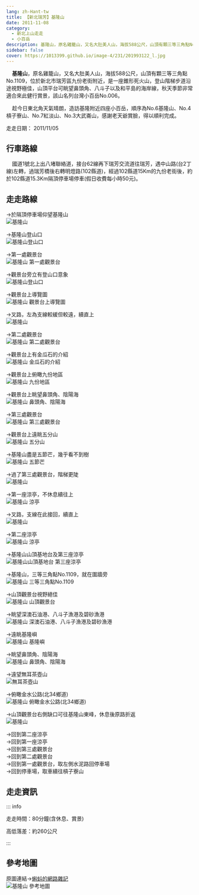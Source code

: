 ```yaml
---
lang: zh-Hant-tw
title: 【新北瑞芳】基隆山
date: 2011-11-08
category: 
  - 新北上山走走
  - 小百岳
description: 基隆山，原名雞籠山，又名大肚美人山，海拔588公尺，山頂有顆三等三角點No.1109，位於新北市瑞芳區九份老街附近，是一座錐形死火山，登山階梯步道沿途視野極佳，山頂平台可眺望鼻頭角、八斗子以及和平島的海岸線，秋天季節非常適合來此健行賞景，該山名列台灣小百岳No.006。
sidebar: false
cover: https://1013399.github.io/image-4/231/201993122_l.jpg
---
```


    **基隆山**，原名雞籠山，又名大肚美人山，海拔588公尺，山頂有顆三等三角點No.1109，位於新北市瑞芳區九份老街附近，是一座錐形死火山，登山階梯步道沿途視野極佳，山頂平台可眺望鼻頭角、八斗子以及和平島的海岸線，秋天季節非常適合來此健行賞景，該山名列台灣小百岳No.006。  

<!-- more -->

    趁今日東北角天氣晴朗，造訪基隆附近四座小百岳，順序為No.6基隆山、No.4槓子寮山、No.7紅淡山、No.3大武崙山，感謝老天爺賞臉，得以順利完成。

走走日期： 2011/11/05

## 行車路線
    國道1號北上出八堵聯絡道，接台62線再下瑞芳交流道往瑞芳，遇中山路(台2丁線)左轉，過瑞芳橋後右轉明燈路(102縣道)，經過102縣道15Km的九份老街後，約於102縣道15.3Km隔頂停車場停車(假日收費每小時50元)。

## 走走路線
→於隔頂停車場仰望基隆山  
![基隆山](https://1013399.github.io/image-4/231/201992936_l.jpg)

→基隆山登山口  
![基隆山登山口](https://1013399.github.io/image-4/231/201992946_l.jpg)

→第一處觀景台  
![基隆山 第一處觀景台](https://1013399.github.io/image-4/231/201992957_l.jpg)

→觀景台旁立有登山口意象  
![基隆山登山口](https://1013399.github.io/image-4/231/201992925_l.jpg)

→觀景台上導覽圖  
![基隆山 觀景台上導覽圖](https://1013399.github.io/image-4/231/201992963_l.jpg)

→叉路，左為支線較緩但較遠，續直上  
![基隆山](https://1013399.github.io/image-4/231/201992976_l.jpg)

→第二處觀景台  
![基隆山 第二處觀景台](https://1013399.github.io/image-4/231/201992984_l.jpg)

→觀景台上有金瓜石的介紹  
![基隆山 金瓜石的介紹](https://1013399.github.io/image-4/231/201993006_l.jpg)

→觀景台上俯瞰九份地區  
![基隆山 九份地區](https://1013399.github.io/image-4/231/201992995_l.jpg)

→觀景台上眺望鼻頭角、陰陽海  
![基隆山 鼻頭角、陰陽海](https://1013399.github.io/image-4/231/201993011_l.jpg)

→第三處觀景台  
![基隆山 第三處觀景台](https://1013399.github.io/image-4/231/201993019_l.jpg)

→觀景台上遠眺五分山  
![基隆山 五分山](https://1013399.github.io/image-4/231/201993024_l.jpg)

→基隆山盡是五節芒，幾乎看不到樹  
![基隆山 五節芒](https://1013399.github.io/image-4/231/201993037_l.jpg)

→過了第三處觀景台，階梯更陡  
![基隆山](https://1013399.github.io/image-4/231/201993047_l.jpg)

→第一座涼亭，不休息續往上  
![基隆山 涼亭](https://1013399.github.io/image-4/231/201993058_l.jpg)

→叉路，支線在此接回，續直上  
![基隆山](https://1013399.github.io/image-4/231/201993066_l.jpg)

→第二座涼亭  
![基隆山 涼亭](https://1013399.github.io/image-4/231/201993075_l.jpg)

→基隆山山頂基地台及第三座涼亭  
![基隆山山頂基地台 第三座涼亭](https://1013399.github.io/image-4/231/201993081_l.jpg)

→基隆山，三等三角點No.1109，就在圍牆旁  
![基隆山 三等三角點No.1109](https://1013399.github.io/image-4/231/201993087_l.jpg)

→山頂觀景台視野絕佳  
![基隆山 山頂觀景台](https://1013399.github.io/image-4/231/201993107_l.jpg)

→眺望深澳石油港、八斗子漁港及碧砂漁港  
![基隆山 深澳石油港、八斗子漁港及碧砂漁港](https://1013399.github.io/image-4/231/201993091_l.jpg)

→遠眺基隆嶼  
![基隆山 基隆嶼](https://1013399.github.io/image-4/231/201993096_l.jpg)

→眺望鼻頭角、陰陽海  
![基隆山 鼻頭角、陰陽海](https://1013399.github.io/image-4/231/201993114_l.jpg)

→遠望無耳茶壺山  
![無耳茶壺山](https://1013399.github.io/image-4/231/201992911_l.jpg)

→俯瞰金水公路(北34鄉道)  
![基隆山 俯瞰金水公路(北34鄉道)](https://1013399.github.io/image-4/231/201993122_l.jpg)

→山頂觀景台右側缺口可往基隆山東峰，休息後原路折返  
![基隆山](https://1013399.github.io/image-4/231/201993135_l.jpg)

→回到第二座涼亭  
→回到第一座涼亭  
→回到第三處觀景台  
→回到第二處觀景台  
→回到第一處觀景台，取左側水泥路回停車場  
→回到停車場，取車續往槓子寮山

## 走走資訊

::: info

走走時間：80分鐘(含休息、賞景)

高低落差：約260公尺

:::

## 參考地圖
原圖連結→[蝌蚪的網路雜記](http://www.tadpole.net.tw/2011/04/006.html)  
![基隆山 參考地圖](https://1013399.github.io/image-4/231/201993901_l.jpg)